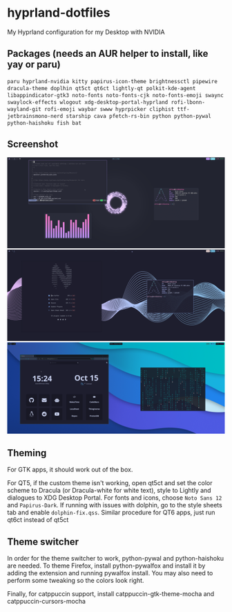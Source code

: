 # hyprland-dotfiles
My Hyprland configuration for my Desktop with NVIDIA

## Packages (needs an AUR helper to install, like yay or paru)
```
paru hyprland-nvidia kitty papirus-icon-theme brightnessctl pipewire dracula-theme doplhin qt5ct qt6ct lightly-qt polkit-kde-agent libappindicator-gtk3 noto-fonts noto-fonts-cjk noto-fonts-emoji swaync swaylock-effects wlogout xdg-desktop-portal-hyprland rofi-lbonn-wayland-git rofi-emoji waybar swww hyprpicker cliphist ttf-jetbrainsmono-nerd starship cava pfetch-rs-bin python python-pywal python-haishoku fish bat
```
## Screenshot
![Dracula](/screenshots/dracula.png)
![Catppuccin](/screenshots/catppuccin.png)
![Pywal](/screenshots/pywal.png)

## Theming

For GTK apps, it should work out of the box.

For QT5, if the custom theme isn't working, open qt5ct and set the color scheme to Dracula (or Dracula-white for white text), style to Lightly and dialogues to XDG Desktop Portal. For fonts and icons, choose ```Noto Sans 12``` and ```Papirus-Dark```. If running with issues with dolphin, go to the style sheets tab and enable ```dolphin-fix.qss```. Similar procedure for QT6 apps, just run qt6ct instead of qt5ct

## Theme switcher
In order for the theme switcher to work, python-pywal and python-haishoku are needed. To theme Firefox, install python-pywalfox and install it by adding the extension and running pywalfox install. You may also need to perform some tweaking so the colors look right.

Finally, for catppuccin support, install catppuccin-gtk-theme-mocha and catppuccin-cursors-mocha

